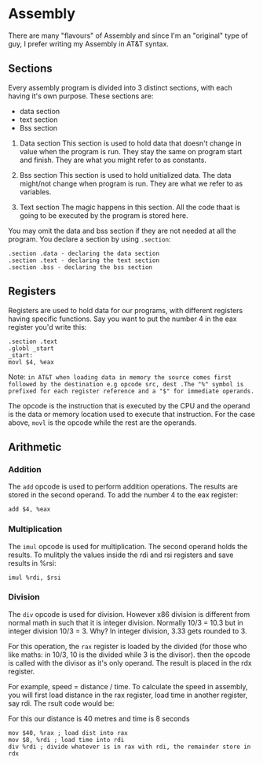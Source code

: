 # Assembly
There are many "flavours" of Assembly and since I'm an "original" type of guy, I prefer writing my Assembly in AT&T syntax.

## Sections
Every assembly program is divided into 3 distinct sections, with each having it's own purpose. These sections are:

* data section
* text section
* Bss section

1. Data section
This section is used to hold data that doesn't change in value when the program is run. They stay the same on program start and finish. They are what you might refer to as constants.

2. Bss section
This section is used to hold unitialized data. The data might/not change when program is run. They are what we refer to as variables.

3. Text section
The magic happens in this section. All the code thaat is going to be executed by the program is stored here.

You may omit the data and bss section if they are not needed at all the program.
You declare a section by using `.section`:

~~~
.section .data - declaring the data section
.section .text - declaring the text section
.section .bss - declaring the bss section

~~~

## Registers
Registers are used to hold data for our programs, with different registers having specific functions.
Say you want to put the number 4 in the eax register you'd write this:

~~~
.section .text
.globl _start
_start:
movl $4, %eax
~~~

Note: `in AT&T when loading data in memory the source comes first followed by the destination e.g opcode src, dest .The "%" symbol is prefixed for each register reference and a "$" for immediate operands.`

The opcode is the instruction that is executed by the CPU and the operand is the data or memory location used to execute that instruction. For the case above, `movl` is the opcode while the rest are the operands.


## Arithmetic
### Addition

The `add` opcode is used to perform addition operations. The results are stored in the second operand.
To add the number 4 to the eax register:

~~~
add $4, %eax
~~~

### Multiplication
The `imul` opcode is used for multiplication. The second operand holds the results.
To mulitply the values inside the rdi and rsi registers and save results in %rsi:

~~~
imul %rdi, $rsi
~~~

### Division
The `div` opcode is used for division. However x86 division is different from normal math in such that it is integer division. Normally 10/3 = 10.3 but in integer division 10/3 = 3. Why? In integer division, 3.33 gets rounded to 3.

For this operation, the `rax` register is loaded by the divided (for those who like maths: in 10/3, 10 is the divided while 3 is the divisor). then the opcode is called with the divisor as it's only operand. The result is placed in the rdx register.

For example, speed = distance / time. To calculate the speed in assembly, you will first load distance in the rax register, load time in another register, say rdi. The rsult code would be:

For this our distance is 40 metres and time is 8 seconds

```
mov $40, %rax ; load dist into rax
mov $8, %rdi ; load time into rdi
div %rdi ; divide whatever is in rax with rdi, the remainder store in rdx

```
